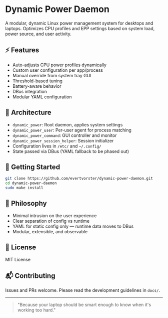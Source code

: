 # Dynamic Power Daemon

A modular, dynamic Linux power management system for desktops and laptops. Optimizes CPU profiles and EPP settings based on system load, power source, and user activity.

## ⚡ Features

- Auto-adjusts CPU power profiles dynamically
- Custom user configuration per app/process
- Manual override from system tray GUI
- Threshold-based tuning
- Battery-aware behavior
- DBus integration
- Modular YAML configuration

## 🧱 Architecture

- `dynamic_power`: Root daemon, applies system settings
- `dynamic_power_user`: Per-user agent for process matching
- `dynamic_power_command`: GUI controller and monitor
- `dynamic_power_session_helper`: Session initializer
- Configuration lives in `/etc/` and `~/.config/`
- State passed via DBus (YAML fallback to be phased out)

## 🧪 Getting Started

```bash
git clone https://github.com/evertvorster/dynamic-power-daemon.git
cd dynamic-power-daemon
sudo make install
```

## 🧠 Philosophy

- Minimal intrusion on the user experience
- Clear separation of config vs runtime
- YAML for static config only — runtime data moves to DBus
- Modular, extensible, and observable

## 📃 License

MIT License

## 📬 Contributing

Issues and PRs welcome. Please read the development guidelines in `docs/`.

---

> "Because your laptop should be smart enough to know when it's working too hard."
